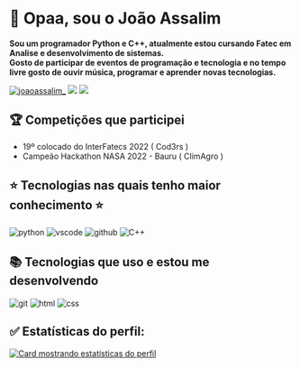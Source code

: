 # :space_invader: Opaa, sou o João Assalim

__Sou um programador Python e C++, atualmente estou cursando Fatec em Analise e desenvolvimento de sistemas.<br>
Gosto de participar de eventos de programação e tecnologia e no tempo livre gosto de ouvir música, programar e aprender novas tecnologias.__
<div style="display: inline_block">
    <a href="https://instagram.com/joaoassalim_"><img src="https://img.shields.io/badge/Instagram-100000?style=for-the-badge&logo=instagram&logoColor=purple" alt="joaoassalim_" /></a>
    <a href="https://www.linkedin.com/in/joaoassalim/"><img src="https://img.shields.io/badge/LinkedIn-100000?style=for-the-badge&logo=linkedIn&logoColor=blue" /></a>
    <a href="https://wa.me/+55014997290453"><img src="https://img.shields.io/badge/WhatsApp-100000?style=for-the-badge&logo=WhatsApp&logoColor=green" /></a>
</div>

## :trophy: Competições que participei

- 19º colocado do InterFatecs 2022 ( Cod3rs )
- Campeão Hackathon NASA 2022 - Bauru ( ClimAgro )


## :star: Tecnologias nas quais tenho maior conhecimento :star: ##
  <div style="display: inline_block">
     <img align="center" alt="python" src="https://img.shields.io/badge/Python-16537e?style=for-the-badge&logo=python&logoColor=yellow" />
     <img align="center" alt="vscode" src="https://img.shields.io/badge/VsCode-16537e?style=for-the-badge&logo=VisualStudioCode&logoColor=blue"/>
     <img align="center" alt="github" src="https://img.shields.io/badge/GitHub-16537e?style=for-the-badge&logo=github&logoColor=white" />
     <img align="center" alt="C++" src="https://img.shields.io/badge/C++-16537e?style=for-the-badge&logo=Cplusplus&logoColor=purple" />
 </div>
 
 ## :books: Tecnologias que uso e estou me desenvolvendo ##
 <div style="display: inline_block">
     <img align="center" alt="git" src="https://img.shields.io/badge/Git-16537e?style=for-the-badge&logo=git&logoColor=orange" />
     <img align="center" alt="html" src="https://img.shields.io/badge/HTML5-16537e?style=for-the-badge&logo=HTML5&logoColor=orange" />
     <img align="center" alt="css" src="https://img.shields.io/badge/CSS3-16537e?style=for-the-badge&logo=CSS3&logoColor=blue" />
</div>


  
## :white_check_mark: Estatísticas do perfil: ##

[![Card mostrando estatísticas do perfil](https://github-profile-summary-cards.vercel.app/api/cards/profile-details?username=JoaoAssalim&theme=solarized_dark)](#)


